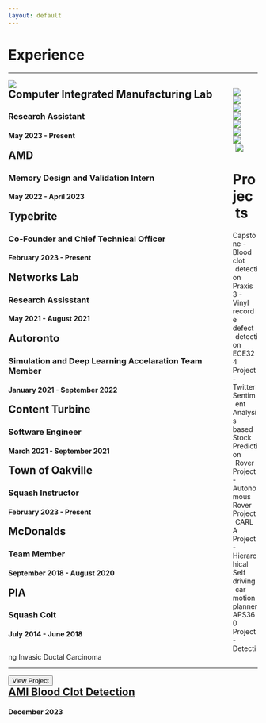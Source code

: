 ```yaml
---
layout: default
---
```

<style>
  details > summary { 
    cursor: pointer;
    list-style: none;
  }

  h2 {
    display: inline; 
  }
  
  .summary-chevron-up,
	.summary-chevron-down {
		pointer-events: none;
    position: absolute;
		background: #ffffff;
    right: 2em;
    z-index: 9;

		svg {
			display: block;
		}
	}

  .innerl {
    float: left;
    width: 90%;
    position: relative;
  }

  .innerr {
    float: left;
    width: 1%;
    position: relative;
  }

  .text {
    padding-top: 5em;
    display: block;
  }

  .on-top {
    z-index: 10;
  }

  
</style>

# Experience


---
<!-- CIMLAB -->
<div class="row">
  <div class="columnl">
    <a rel="noreferrer noopener" target="_blank" href="https://cimlab.mie.utoronto.ca/"><img src="/assets/img/uoft.png" 
    class="thumbnail"/></a>
  </div>
  <details class="columnr">
    <summary>
      <div class="innerl">
        <h2>Computer Integrated Manufacturing Lab</h2>
        <h3>Research Assistant</h3>
        <h4>May 2023 - Present</h4>
      </div>
      <div class="innerr">
        <div class="summary-chevron-up">
          <svg xmlns="http://www.w3.org/2000/svg" width="24" height="24" viewBox="0 0 24 24" fill="none" stroke="currentColor" stroke-width="2" stroke-linecap="round" stroke-linejoin="round" class="feather feather-chevron-down"><polyline points="6 9 12 15 18 9"></polyline></svg>
        </div>
      </div>
    </summary>
    <div class="innerr">
      <div class="summary-chevron-down on-top">
        <svg xmlns="http://www.w3.org/2000/svg" width="24" height="24" viewBox="0 0 24 24" fill="none" stroke="currentColor" stroke-width="2" stroke-linecap="round" stroke-linejoin="round" class="feather feather-chevron-up"><polyline points="18 15 12 9 6 15"></polyline></svg>
      </div>
    </div>
    <div class="text">
      <ul>
        <li>Working on a decentralized market-based task allocation algorithm to optimize trajectory planning
        for <b>heterogeneous Multi-Robot Systems</b> while leveraging a dynamic probabilistic lost person's model at Professor Beno Benhabib's Computer Integrated Manufacturing Lab (CIMLab).</li>
      </ul>
    </div>
  </details>
</div>

<!-- AMD -->
<div class="row">
  <div class="columnl">
    <a rel="noreferrer noopener" target="_blank" href="https://www.amd.com/en.html"><img src="/assets/img/amd.png" 
    class="thumbnail"/></a>
  </div>
  <details class="columnr">
    <summary>
      <div class="innerl">
        <h2>AMD</h2>
        <h3>Memory Design and Validation Intern</h3>
        <h4>May 2022 - April 2023</h4>
      </div>
      <div class="innerr">
        <div class="summary-chevron-up">
          <svg xmlns="http://www.w3.org/2000/svg" width="24" height="24" viewBox="0 0 24 24" fill="none" stroke="currentColor" stroke-width="2" stroke-linecap="round" stroke-linejoin="round" class="feather feather-chevron-down"><polyline points="6 9 12 15 18 9"></polyline></svg>
        </div>
      </div>
    </summary>
    <div class="innerr">
      <div class="summary-chevron-down on-top">
        <svg xmlns="http://www.w3.org/2000/svg" width="24" height="24" viewBox="0 0 24 24" fill="none" stroke="currentColor" stroke-width="2" stroke-linecap="round" stroke-linejoin="round" class="feather feather-chevron-up"><polyline points="18 15 12 9 6 15"></polyline></svg>
      </div>
    </div>
    <div class="text">
      <ul>
        <li>Setup and executed stressful memory tests and performed careful <b>GDDR6</b> chip tuning from multiple memory vendors based on a deep analysis of characterization results. </li>
        <li>Designed and Developed multiple memory, bandwidth and power measurement analysis tools that reduced processing time of key tasks by 40%-symbol and saved over 80+ hours every month. </li>
        <li>Conducted an internal study on GDDR6 memory devices using an oscilloscope, performing <b>Spread Spectrum</b> and <b>Jitter analysis</b>, which informed design considerations for <b>GDDR7</b>.</li>
        <li>Researched and developed a pipeline using <b>ResNet</b> for predicting passing phase and voltage regions for memory characterization.</li>
      </ul>
    </div>
  </details>
</div>


<!-- Typebrite -->
<div class="row">
  <div class="columnl">
    <a rel="noreferrer noopener" target="_blank" href="https://www.linkedin.com/company/89935434"><img src="/assets/img/TypeBriteBlank.png" 
    class="thumbnail"/></a>
  </div>
  <details class="columnr">
    <summary>
      <div class="innerl">
        <h2>Typebrite</h2>
        <h3>Co-Founder and Chief Technical Officer</h3>
        <h4>February 2023 - Present</h4>
      </div>
      <div class="innerr">
        <div class="summary-chevron-up">
          <svg xmlns="http://www.w3.org/2000/svg" width="24" height="24" viewBox="0 0 24 24" fill="none" stroke="currentColor" stroke-width="2" stroke-linecap="round" stroke-linejoin="round" class="feather feather-chevron-down"><polyline points="6 9 12 15 18 9"></polyline></svg>
        </div>
      </div>
    </summary>
    <div class="innerr">
      <div class="summary-chevron-down on-top">
        <svg xmlns="http://www.w3.org/2000/svg" width="24" height="24" viewBox="0 0 24 24" fill="none" stroke="currentColor" stroke-width="2" stroke-linecap="round" stroke-linejoin="round" class="feather feather-chevron-up"><polyline points="18 15 12 9 6 15"></polyline></svg>
      </div>
    </div>
    <div class="text">
      <ul>
        <li>Led multiple client engagements, successfully secured an enterprise client contract worth over <b>35,000 CAD</b> for API documentation & developer environment solutions tailored to enhance <b>developer workflows</b> & <b>client engagement</b>.</li>
        <li>Steered Typebrite to specialize in transforming raw APIs into engaging documentation using <b>Large Language Models</b> and git styled <b>developer workflows</b> and collaborative documentation generation.</li>
      </ul>
    </div>
  </details>
</div>

<!-- Networks Lab -->
<div class="row">
  <div class="columnl">
    <a rel="noreferrer noopener" target="_blank" href="https://www.comm.toronto.edu/~jorg/"><img src="/assets/img/uoft.png" 
    class="thumbnail"/></a>
  </div>
  <details class="columnr">
    <summary>
      <div class="innerl">
        <h2>Networks Lab</h2>
        <h3>Research Assisstant</h3>
        <h4>May 2021 - August 2021</h4>
      </div>
      <div class="innerr">
        <div class="summary-chevron-up">
          <svg xmlns="http://www.w3.org/2000/svg" width="24" height="24" viewBox="0 0 24 24" fill="none" stroke="currentColor" stroke-width="2" stroke-linecap="round" stroke-linejoin="round" class="feather feather-chevron-down"><polyline points="6 9 12 15 18 9"></polyline></svg>
        </div>
      </div>
    </summary>
    <div class="innerr">
      <div class="summary-chevron-down on-top">
        <svg xmlns="http://www.w3.org/2000/svg" width="24" height="24" viewBox="0 0 24 24" fill="none" stroke="currentColor" stroke-width="2" stroke-linecap="round" stroke-linejoin="round" class="feather feather-chevron-up"><polyline points="18 15 12 9 6 15"></polyline></svg>
      </div>
    </div>
    <div class="text">
      <ul>
        <li>Received a <b>2021 NSERC award</b> for Summer Research at Prof Jorg Liebeherr's Networks Lab.</li>
        <li>Designed, built and tested a power-saving circuit that was designed to allow for <b>6-12 months</b> of Long Range communication with no more than <b>2 AA batteries</b>.</li>
        <li>Contributed to the development and testing of a <b>Multi-Hop self organizing LoRa 32u4</b> network for surveying and collecting waterfall data across a village in Mexico to help design and install rain water collection systems.</li>
        <li>Designed and built outdoor electronic circuit enclosures in compliance with <b>IP65 waterproof rating</b>. Prepared detailed enclosure and circuit design documents for replicability and to be implemented in Mexico.</li>
      </ul>
    </div>
  </details>
</div>

<!-- Autoronto -->
<div class="row">
  <div class="columnl">
    <a rel="noreferrer noopener" target="_blank" href="https://www.autodrive.utoronto.ca/"><img src="/assets/img/autoronto.png" 
    class="thumbnail"/></a>
  </div>
  <details class="columnr">
    <summary>
      <div class="innerl">
        <h2>Autoronto</h2>
        <h3>Simulation and Deep Learning Accelaration Team Member</h3>
        <h4>January 2021 - September 2022</h4>
      </div>
      <div class="innerr">
        <div class="summary-chevron-up">
          <svg xmlns="http://www.w3.org/2000/svg" width="24" height="24" viewBox="0 0 24 24" fill="none" stroke="currentColor" stroke-width="2" stroke-linecap="round" stroke-linejoin="round" class="feather feather-chevron-down"><polyline points="6 9 12 15 18 9"></polyline></svg>
        </div>
      </div>
    </summary>
    <div class="innerr">
      <div class="summary-chevron-down on-top">
        <svg xmlns="http://www.w3.org/2000/svg" width="24" height="24" viewBox="0 0 24 24" fill="none" stroke="currentColor" stroke-width="2" stroke-linecap="round" stroke-linejoin="round" class="feather feather-chevron-up"><polyline points="18 15 12 9 6 15"></polyline></svg>
      </div>
    </div>
    <div class="text">
      <ul>
        <li>Developed a noise modelling technique for the car’s camera by building a custom <b>Generative Adversarial Network (GAN)</b> to accurately map from noisy images to clean images via a <b>Denoising Convolutional Neural Network (DnCNN)</b></li>
        <li>Implemented a data serialization technique to leverage hardware Accelarated Inference.</li>
        <li>Maintained testing track map in <b>OpenStreetMap</b> using JOSM and was one of the leaders for leading to generate and label custom Object Detection datasets</li>
        <li>1st Place Winner of 2022 SAE Autodrive Challenge II</li>
      </ul>
    </div>
  </details>
</div>

<!-- Content Turbine -->
<div class="row">
  <div class="columnl">
    <a rel="noreferrer noopener" target="_blank" href="https://www.contentturbine.com/"><img src="/assets/img/contentTurbine.png" 
    class="thumbnail"/></a>
  </div>
  <details class="columnr">
    <summary>
      <div class="innerl">
        <h2>Content Turbine</h2>
        <h3>Software Engineer</h3>
        <h4>March 2021 - September 2021</h4>
      </div>
      <div class="innerr">
        <div class="summary-chevron-up">
          <svg xmlns="http://www.w3.org/2000/svg" width="24" height="24" viewBox="0 0 24 24" fill="none" stroke="currentColor" stroke-width="2" stroke-linecap="round" stroke-linejoin="round" class="feather feather-chevron-down"><polyline points="6 9 12 15 18 9"></polyline></svg>
        </div>
      </div>
    </summary>
    <div class="innerr">
      <div class="summary-chevron-down on-top">
        <svg xmlns="http://www.w3.org/2000/svg" width="24" height="24" viewBox="0 0 24 24" fill="none" stroke="currentColor" stroke-width="2" stroke-linecap="round" stroke-linejoin="round" class="feather feather-chevron-up"><polyline points="18 15 12 9 6 15"></polyline></svg>
      </div>
    </div>
    <div class="text">
      <ul>
        <li>Synthesized an ETL (Extract, Transform, Load) framework across several database platforms such as <b>MySQL, PostgreSQL, Snowflake and BigQuery</b>.</li>
        <li>Implemented <b>GraphQL</b>, reducing frontend data over-fetching and improving application performance by enabling precise data retrieval, leading to a more responsive user experience.</li>
        <li>Contributed to database management tasks, including schema design, optimization, and maintenance, ensuring data integrity and efficient querying for analytics purposes.</li>
      </ul>
    </div>
  </details>
</div>

<!-- Town Of Oakville -->
<div class="row">
  <div class="columnl">
    <a rel="noreferrer noopener" target="_blank" href="https://www.oakville.ca/"><img src="/assets/img/OakvilleWhite.png" 
    class="thumbnail"/></a>
  </div>
  <details class="columnr">
    <summary>
      <div class="innerl">
        <h2>Town of Oakville</h2>
        <h3>Squash Instructor</h3>
        <h4>February 2023 - Present</h4>
      </div>
      <div class="innerr">
        <div class="summary-chevron-up">
          <svg xmlns="http://www.w3.org/2000/svg" width="24" height="24" viewBox="0 0 24 24" fill="none" stroke="currentColor" stroke-width="2" stroke-linecap="round" stroke-linejoin="round" class="feather feather-chevron-down"><polyline points="6 9 12 15 18 9"></polyline></svg>
        </div>
      </div>
    </summary>
    <div class="innerr">
      <div class="summary-chevron-down on-top">
        <svg xmlns="http://www.w3.org/2000/svg" width="24" height="24" viewBox="0 0 24 24" fill="none" stroke="currentColor" stroke-width="2" stroke-linecap="round" stroke-linejoin="round" class="feather feather-chevron-up"><polyline points="18 15 12 9 6 15"></polyline></svg>
      </div>
    </div>
    <div class="text">
      <ul>
        <li>Designed and implemented structured training programs for group sessions, incorporating skill progression, fitness components, and strategic gameplay.</li>
        <li>Successfully managed groups with varying skill levels, implementing differentiated instruction to address individual needs, enabling a rewarding learning experience for players of all levels.</li>
      </ul>
    </div>
  </details>
</div>

<!-- McDonalds -->
<div class="row">
  <div class="columnl">
    <a rel="noreferrer noopener" target="_blank" href="https://www.mcdonalds.com/ca/en-ca.html"><img src="/assets/img/McDonalds.png" 
    class="thumbnail"/></a>
  </div>
  <details class="columnr">
    <summary>
      <div class="innerl">
        <h2>McDonalds</h2>
        <h3>Team Member</h3>
        <h4>September 2018 - August 2020</h4>
      </div>
      <div class="innerr">
        <div class="summary-chevron-up">
          <svg xmlns="http://www.w3.org/2000/svg" width="24" height="24" viewBox="0 0 24 24" fill="none" stroke="currentColor" stroke-width="2" stroke-linecap="round" stroke-linejoin="round" class="feather feather-chevron-down"><polyline points="6 9 12 15 18 9"></polyline></svg>
        </div>
      </div>
    </summary>
    <div class="innerr">
      <div class="summary-chevron-down on-top">
        <svg xmlns="http://www.w3.org/2000/svg" width="24" height="24" viewBox="0 0 24 24" fill="none" stroke="currentColor" stroke-width="2" stroke-linecap="round" stroke-linejoin="round" class="feather feather-chevron-up"><polyline points="18 15 12 9 6 15"></polyline></svg>
      </div>
    </div>
    <div class="text">
      <ul>
        <li>Executed various kitchen tasks, including food preparation, cooking, and assembly, ensuring timely and accurate order fulfillment while maintaining high standards of food safety.</li>
      </ul>
    </div>
  </details>
</div>

<!-- PIA -->
<div class="row">
  <div class="columnl">
    <a rel="noreferrer noopener" target="_blank" href="https://www.piac.com.pk/"><img src="/assets/img/PIA.png" 
    class="thumbnail"/></a>
  </div>
  <details class="columnr">
    <summary>
      <div class="innerl">
        <h2>PIA</h2>
        <h3>Squash Colt</h3>
        <h4>July 2014 - June 2018</h4>
      </div>
      <div class="innerr">
        <div class="summary-chevron-up">
          <svg xmlns="http://www.w3.org/2000/svg" width="24" height="24" viewBox="0 0 24 24" fill="none" stroke="currentColor" stroke-width="2" stroke-linecap="round" stroke-linejoin="round" class="feather feather-chevron-down"><polyline points="6 9 12 15 18 9"></polyline></svg>
        </div>
      </div>
    </summary>
    <div class="innerr">
      <div class="summary-chevron-down on-top">
        <svg xmlns="http://www.w3.org/2000/svg" width="24" height="24" viewBox="0 0 24 24" fill="none" stroke="currentColor" stroke-width="2" stroke-linecap="round" stroke-linejoin="round" class="feather feather-chevron-up"><polyline points="18 15 12 9 6 15"></polyline></svg>
      </div>
    </div>
    <div class="text">
      <ul>
        <li>Achieved notable success by reading the <b>#8</b> rank in Pakistan in the <b>BU15</b> category as a competitive squash player.</li>
      </ul>
    </div>
  </details>
</div>

# Projects

Capstone - Blood clot detection
Praxis 3 - Vinyl recorde defect detection
ECE324 Project - Twitter Sentiment Analysis based Stock Prediction
Rover Project - Autonomous Rover Project
CARLA Project - Hierarchical Self driving car motion planner
APS360 Project - Detecting Invasic Ductal Carcinoma

---
<div class="row">
  <div class="columnl">
    <a target="_blank" href="https://ashrafya.github.io/AMI_BloodClotDetection" rel="noreferrer noopener" img src="/assets/img/BrainBlankAMI.png" ><button class="thumbnail">View
Project</button></a>
  </div>
  <details class="columnr">
    <summary>
      <div class="innerl">
        <a target="_blank" href="https://ashrafya.github.io/AMI_BloodClotDetection" rel="noreferrer noopener"><h2>AMI Blood Clot Detection</h2></a>
        <h4>December 2023</h4>
      </div>
      <div class="innerr">
        <div class="summary-chevron-up">
          <svg xmlns="http://www.w3.org/2000/svg" width="24" height="24" viewBox="0 0 24 24" fill="none" stroke="currentColor" stroke-width="2" stroke-linecap="round" stroke-linejoin="round" class="feather feather-chevron-down"><polyline points="6 9 12 15 18 9"></polyline></svg>
        </div>
      </div>
    </summary>
    <div class="innerr">
      <div class="summary-chevron-down on-top">
        <svg xmlns="http://www.w3.org/2000/svg" width="24" height="24" viewBox="0 0 24 24" fill="none" stroke="currentColor" stroke-width="2" stroke-linecap="round" stroke-linejoin="round" class="feather feather-chevron-up"><polyline points="18 15 12 9 6 15"></polyline></svg>
      </div>
    </div>
    <ul>
      <li>Built an image caption guessing game using <b>SIREN</b> + <b>BigGAN</b> based networks to create an image generator with a <b>CLIP-based</b> scoring function to fine tune the model based on text prompts</li>
    </ul>
  </details>
</div>
